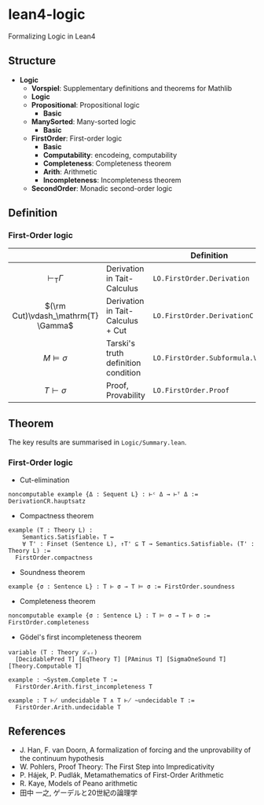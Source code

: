 # lean4-logic
Formalizing Logic in Lean4

## Structure
- **Logic**
  - **Vorspiel**: Supplementary definitions and theorems for Mathlib
  - **Logic**
  - **Propositional**: Propositional logic
    - **Basic**
  - **ManySorted**: Many-sorted logic
    - **Basic**
  - **FirstOrder**: First-order logic
    - **Basic**
    - **Computability**: encodeing, computability
    - **Completeness**: Completeness theorem
    - **Arith**: Arithmetic
    - **Incompleteness**: Incompleteness theorem
  - **SecondOrder**: Monadic second-order logic

## Definition
### First-Order logic

|                                     |                                     | Definition                      | Notation  |
| :----:                              | ----                                | ----                            | :----:    |
| $\vdash_\mathrm{T} \Gamma$          | Derivation in Tait-Calculus         |  `LO.FirstOrder.Derivation`     | `⊢ᵀ Γ`    |
| $(\rm Cut)\vdash_\mathrm{T} \Gamma$ | Derivation in Tait-Calculus + Cut   |  `LO.FirstOrder.DerivationC`    | `⊢ᶜ Γ`    |
| $M \models \sigma$                  | Tarski's truth definition condition |  `LO.FirstOrder.Subformula.Val` | `M ⊧ σ`   |
| $T \vdash \sigma$                   | Proof, Provability                  |  `LO.FirstOrder.Proof`          | `T ⊢ σ`, `T ⊢! σ` |

## Theorem

The key results are summarised in `Logic/Summary.lean`.

### First-Order logic

- Cut-elimination
```lean
noncomputable example {Δ : Sequent L} : ⊢ᶜ Δ → ⊢ᵀ Δ := DerivationCR.hauptsatz
```

- Compactness theorem
```lean
example (T : Theory L) :
    Semantics.Satisfiableₛ T ↔
    ∀ T' : Finset (Sentence L), ↑T' ⊆ T → Semantics.Satisfiableₛ (T' : Theory L) :=
  FirstOrder.compactness
```

- Soundness theorem
```lean
example {σ : Sentence L} : T ⊢ σ → T ⊨ σ := FirstOrder.soundness
```

- Completeness theorem
```lean
noncomputable example {σ : Sentence L} : T ⊨ σ → T ⊢ σ := FirstOrder.completeness
```

- Gödel's first incompleteness theorem
```lean
variable (T : Theory ℒₒᵣ)
  [DecidablePred T] [EqTheory T] [PAminus T] [SigmaOneSound T] [Theory.Computable T]

example : ¬System.Complete T :=
  FirstOrder.Arith.first_incompleteness T

example : T ⊬ undecidable T ∧ T ⊬ ~undecidable T :=
  FirstOrder.Arith.undecidable T
```

## References
- J. Han, F. van Doorn, A formalization of forcing and the unprovability of the continuum hypothesis
- W. Pohlers, Proof Theory: The First Step into Impredicativity
- P. Hájek, P. Pudlák, Metamathematics of First-Order Arithmetic
- R. Kaye, Models of Peano arithmetic
- 田中 一之, ゲーデルと20世紀の論理学